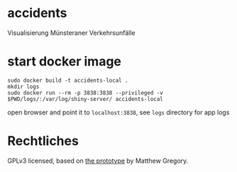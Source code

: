 # accidents
Visualisierung Münsteraner Verkehrsunfälle

# start docker image
```
sudo docker build -t accidents-local .
mkdir logs
sudo docker run --rm -p 3838:3838 --privileged -v $PWD/logs/:/var/log/shiny-server/ accidents-local
```
open browser and point it to `localhost:3838`, see `logs` directory for app logs

# Rechtliches
GPLv3 licensed, based on [the prototype](https://github.com/mammykins/App-cherry_picker) by Matthew Gregory.
